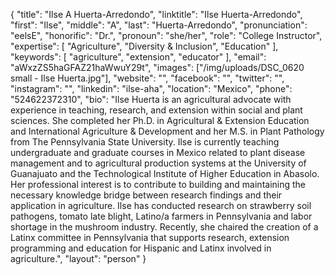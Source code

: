 {
  "title": "Ilse A Huerta-Arredondo",
  "linktitle": "Ilse Huerta-Arredondo",
  "first": "Ilse",
  "middle": "A",
  "last": "Huerta-Arredondo",
  "pronunciation": "eelsE",
  "honorific": "Dr.",
  "pronoun": "she/her",
  "role": "College Instructor",
  "expertise": [
    "Agriculture",
    "Diversity & Inclusion",
    "Education"
  ],
  "keywords": [
    "agriculture",
    "extension",
    "educator"
  ],
  "email": "aWxzZS5haGFAZ21haWwuY29t",
  "images": ["/img/uploads/DSC_0620 small - Ilse Huerta.jpg"],
  "website": "",
  "facebook": "",
  "twitter": "",
  "instagram": "",
  "linkedin": "ilse-aha",
  "location": "Mexico",
  "phone": "524622372310",
  "bio": "Ilse Huerta is an agricultural advocate with experience in teaching, research, and extension within social and plant sciences. She completed her Ph.D. in Agricultural & Extension Education and International Agriculture & Development and her M.S. in Plant Pathology from The Pennsylvania State University. Ilse is currently teaching undergraduate and graduate courses in Mexico related to plant disease management and to agricultural production systems at the University of Guanajuato and the Technological Institute of Higher Education in Abasolo. Her professional interest is to contribute to building and maintaining the necessary knowledge bridge between research findings and their application in agriculture. Ilse has conducted research on strawberry soil pathogens, tomato late blight, Latino/a farmers in Pennsylvania and labor shortage in the mushroom industry. Recently, she chaired the creation of a Latinx committee in Pennsylvania that supports research, extension programming and education for Hispanic and Latinx involved in agriculture.",
  "layout": "person"
}
